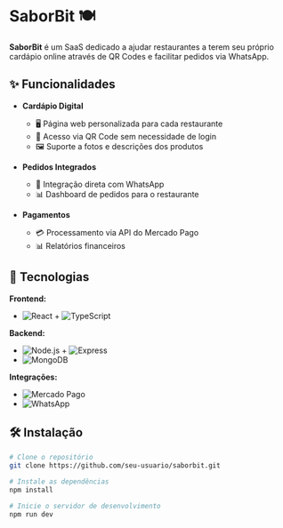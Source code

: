 # SaborBit 🍽️

**SaborBit** é um SaaS dedicado a ajudar restaurantes a terem seu próprio cardápio online através de QR Codes e facilitar pedidos via WhatsApp.

## ✨ Funcionalidades

- **Cardápio Digital**
  - 🖥️ Página web personalizada para cada restaurante
  - 📲 Acesso via QR Code sem necessidade de login
  - 🖼️ Suporte a fotos e descrições dos produtos

- **Pedidos Integrados**
  - 💬 Integração direta com WhatsApp
  - 📊 Dashboard de pedidos para o restaurante

- **Pagamentos**
  - 💳 Processamento via API do Mercado Pago
  - 📊 Relatórios financeiros

## 🚀 Tecnologias

**Frontend:**
- ![React](https://img.shields.io/badge/-React-61DAFB?logo=react&logoColor=white) + ![TypeScript](https://img.shields.io/badge/-TypeScript-3178C6?logo=typescript&logoColor=white)

**Backend:**
- ![Node.js](https://img.shields.io/badge/-Node.js-339933?logo=node.js&logoColor=white) + ![Express](https://img.shields.io/badge/-Express-000000?logo=express&logoColor=white)
- ![MongoDB](https://img.shields.io/badge/-MongoDB-47A248?logo=mongodb&logoColor=white)

**Integrações:**
- ![Mercado Pago](https://img.shields.io/badge/-Mercado_Pago-00B1EA)
- ![WhatsApp](https://img.shields.io/badge/-WhatsApp-25D366?logo=whatsapp&logoColor=white)

## 🛠️ Instalação

```bash
# Clone o repositório
git clone https://github.com/seu-usuario/saborbit.git

# Instale as dependências
npm install

# Inicie o servidor de desenvolvimento
npm run dev
